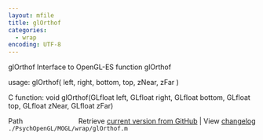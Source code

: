 ```yaml
---
layout: mfile
title: glOrthof
categories:
  - wrap
encoding: UTF-8
---
```


glOrthof  Interface to OpenGL-ES function glOrthof

usage:  glOrthof( left, right, bottom, top, zNear, zFar )

C function:  void glOrthof(GLfloat left, GLfloat right, GLfloat bottom, GLfloat top, GLfloat zNear, GLfloat zFar)


<div class="code_header" style="text-align:right;">
  <span style="float:left;">Path&nbsp;&nbsp;</span> <span class="counter">Retrieve <a href=
  "https://raw.github.com/Psychtoolbox-3/Psychtoolbox-3/beta/./PsychOpenGL/MOGL/wrap/glOrthof.m">current version from GitHub</a> | View <a href=
  "https://github.com/Psychtoolbox-3/Psychtoolbox-3/commits/beta/./PsychOpenGL/MOGL/wrap/glOrthof.m">changelog</a></span>
</div>
<div class="code">
  <code>./PsychOpenGL/MOGL/wrap/glOrthof.m</code>
</div>
